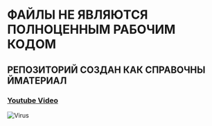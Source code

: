 # ФАЙЛЫ НЕ ЯВЛЯЮТСЯ ПОЛНОЦЕННЫМ РАБОЧИМ КОДОМ
## РЕПОЗИТОРИЙ СОЗДАН КАК СПРАВОЧНЫ ЙМАТЕРИАЛ
### [Youtube Video](https://www.youtube.com/watch?v=LjuOxS6sQcY)
![Virus](https://imgur.com/a/6BiGGbw)